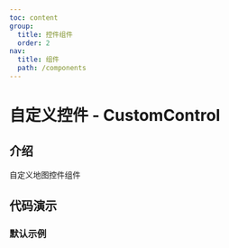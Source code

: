 ```yaml
---
toc: content
group:
  title: 控件组件
  order: 2
nav:
  title: 组件
  path: /components
---
```


# 自定义控件 - CustomControl

## 介绍

自定义地图控件组件

## 代码演示

### 默认示例

<code src="./demo/default.tsx" defaultShowCode></code>

<API></API>
